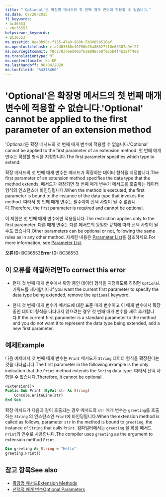 ```yaml
---
title: "'Optional'은 확장명 메서드의 첫 번째 매개 변수에 적용할 수 없습니다."
ms.date: 07/20/2015
f1_keywords:
- bc36553
- vbc36553
helpviewer_keywords:
- BC36553
ms.assetid: 8ea0b90c-f155-47a9-988b-5b8009b510af
ms.openlocfilehash: cfa2d03368e49786b26a86627f10e63307a9ef27
ms.sourcegitcommit: f8c270376ed905f6a8896ce0fe25b4f4b38ff498
ms.translationtype: MT
ms.contentlocale: ko-KR
ms.lasthandoff: 06/04/2020
ms.locfileid: "84378460"
---
```

# <a name="optional-cannot-be-applied-to-the-first-parameter-of-an-extension-method"></a><span data-ttu-id="3bc55-102">'Optional'은 확장명 메서드의 첫 번째 매개 변수에 적용할 수 없습니다.</span><span class="sxs-lookup"><span data-stu-id="3bc55-102">'Optional' cannot be applied to the first parameter of an extension method</span></span>
<span data-ttu-id="3bc55-103">'Optional'은 확장 메서드의 첫 번째 매개 변수에 적용할 수 없습니다.</span><span class="sxs-lookup"><span data-stu-id="3bc55-103">'Optional' cannot be applied to the first parameter of an extension method.</span></span> <span data-ttu-id="3bc55-104">첫 번째 매개 변수는 확장할 형식을 지정합니다.</span><span class="sxs-lookup"><span data-stu-id="3bc55-104">The first parameter specifies which type to extend.</span></span>  
  
 <span data-ttu-id="3bc55-105">확장 메서드의 첫 번째 매개 변수는 메서드가 확장하는 데이터 형식을 지정합니다.</span><span class="sxs-lookup"><span data-stu-id="3bc55-105">The first parameter of an extension method specifies the data type that the method extends.</span></span> <span data-ttu-id="3bc55-106">메서드가 확장되면 첫 번째 매개 변수가 메서드를 호출하는 데이터 형식의 인스턴스에 바인딩됩니다.</span><span class="sxs-lookup"><span data-stu-id="3bc55-106">When the method is executed, the first parameter is bound to the instance of the data type that invokes the method.</span></span> <span data-ttu-id="3bc55-107">따라서 첫 번째 매개 변수는 필수이며 선택 사항이 될 수 없습니다.</span><span class="sxs-lookup"><span data-stu-id="3bc55-107">Therefore, the first parameter is required and cannot be optional.</span></span>  
  
 <span data-ttu-id="3bc55-108">이 제한은 첫 번째 매개 변수에만 적용됩니다.</span><span class="sxs-lookup"><span data-stu-id="3bc55-108">The restriction applies only to the first parameter.</span></span> <span data-ttu-id="3bc55-109">다른 매개 변수는 다른 메서드의 동일한 규칙에 따라 선택 사항이 될 수도 있습니다.</span><span class="sxs-lookup"><span data-stu-id="3bc55-109">Other parameters can be optional or not, following the same rules as in any other method.</span></span> <span data-ttu-id="3bc55-110">자세한 내용은 [Parameter List](../language-reference/statements/parameter-list.md)을 참조하세요.</span><span class="sxs-lookup"><span data-stu-id="3bc55-110">For more information, see [Parameter List](../language-reference/statements/parameter-list.md).</span></span>  
  
 <span data-ttu-id="3bc55-111">**오류 ID:** BC36553</span><span class="sxs-lookup"><span data-stu-id="3bc55-111">**Error ID:** BC36553</span></span>  
  
## <a name="to-correct-this-error"></a><span data-ttu-id="3bc55-112">이 오류를 해결하려면</span><span class="sxs-lookup"><span data-stu-id="3bc55-112">To correct this error</span></span>  
  
- <span data-ttu-id="3bc55-113">현재 첫 번째 매개 변수에서 확장 중인 데이터 형식을 지정하도록 하려면 `Optional` 키워드를 제거합니다.</span><span class="sxs-lookup"><span data-stu-id="3bc55-113">If you want the current first parameter to specify the data type being extended, remove the `Optional` keyword.</span></span>  
  
- <span data-ttu-id="3bc55-114">현재 첫 번째 매개 변수가 메서드에 대한 표준 매개 변수이고 이 매개 변수에서 확장 중인 데이터 형식을 나타내지 않으려는 경우 첫 번째 매개 변수를 새로 추가합니다.</span><span class="sxs-lookup"><span data-stu-id="3bc55-114">If the current first parameter is a standard parameter to the method and you do not want it to represent the data type being extended, add a new first parameter.</span></span>  
  
## <a name="example"></a><span data-ttu-id="3bc55-115">예제</span><span class="sxs-lookup"><span data-stu-id="3bc55-115">Example</span></span>  
 <span data-ttu-id="3bc55-116">다음 예제에서 첫 번째 매개 변수는 `Print` 메서드가 `String` 데이터 형식을 확장한다는 것을 나타냅니다.</span><span class="sxs-lookup"><span data-stu-id="3bc55-116">The first parameter in the following example is the only indication that the `Print` method extends the `String` data type.</span></span> <span data-ttu-id="3bc55-117">따라서 선택 사항일 수 없습니다.</span><span class="sxs-lookup"><span data-stu-id="3bc55-117">Therefore, it cannot be optional.</span></span>  
  
```vb  
<Extension()>  
Public Sub Print (ByVal str As String)  
    Console.WriteLine(str)  
End Sub  
```  
  
 <span data-ttu-id="3bc55-118">확장 메서드가 다음과 같이 호출되는 경우 메서드의 `str` 매개 변수는 `greeting`를 호출하는 `String` 의 인스턴스인 `Print`에 바인딩됩니다.</span><span class="sxs-lookup"><span data-stu-id="3bc55-118">When the extension method is called as follows, parameter `str` in the method is bound to `greeting`, the instance of `String` that calls `Print`.</span></span> <span data-ttu-id="3bc55-119">컴파일러에서는 `greeting` 을 확장 메서드 `Print`의 인수로 사용합니다.</span><span class="sxs-lookup"><span data-stu-id="3bc55-119">The compiler uses `greeting` as the argument to extension method `Print`.</span></span>  
  
```vb  
Dim greeting As String = "Hello"  
greeting.Print()  
```  
  
## <a name="see-also"></a><span data-ttu-id="3bc55-120">참고 항목</span><span class="sxs-lookup"><span data-stu-id="3bc55-120">See also</span></span>

- [<span data-ttu-id="3bc55-121">확장명 메서드</span><span class="sxs-lookup"><span data-stu-id="3bc55-121">Extension Methods</span></span>](../programming-guide/language-features/procedures/extension-methods.md)
- [<span data-ttu-id="3bc55-122">선택적 매개 변수</span><span class="sxs-lookup"><span data-stu-id="3bc55-122">Optional Parameters</span></span>](../programming-guide/language-features/procedures/optional-parameters.md)
